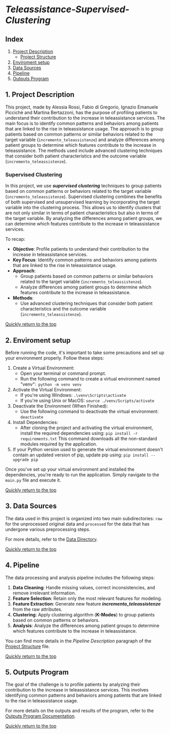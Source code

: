 # **_Teleassistance-Supervised-Clustering_**

## Index

1. [Project Description](#1-project-description)
   - [Project Structure](./myLib/Project_Structure.md)
2. [Enviroment setup](#2-enviroment-setup)
3. [Data Sources](#3-data-sources)
4. [Pipeline](#4-pipeline)
5. [Outputs Program](#5-outputs-program)


## 1. Project Description
This project, made by Alessia Rossi, Fabio di Gregorio, Ignazio Emanuele Piccichè and Martina Bertazzoni, has the purpose of profiling patients to understand their contribution to the increase in teleassistance services. The main focus is to identify common patterns and behaviors among patients that are linked to the rise in teleassistance usage. The approach is to group patients based on common patterns or similar behaviors related to the target variable (`incremento_teleassistenze`) and analyze differences among patient groups to determine which features contribute to the increase in teleassistance. The methods used include advanced clustering techniques that consider both patient characteristics and the outcome variable (`incremento_teleassistenze`).

### Supervised Clustering
In this project, we use _**supervised clustering**_ techniques to group patients based on common patterns or behaviors related to the target variable (`incremento_teleassistenze`). Supervised clustering combines the benefits of both supervised and unsupervised learning by incorporating the target variable into the clustering process. This allows us to identify clusters that are not only similar in terms of patient characteristics but also in terms of the target variable. By analyzing the differences among patient groups, we can determine which features contribute to the increase in teleassistance services.

To recap:
- **Objective**: Profile patients to understand their contribution to the increase in teleassistance services.
- **Key Focus**: Identify common patterns and behaviors among patients that are linked to the rise in teleassistance usage.
- **Approach**:
  - Group patients based on common patterns or similar behaviors related to the target variable (`incremento_teleassistenze`).
  - Analyze differences among patient groups to determine which features contribute to the increase in teleassistance.
- **Methods**:
  - Use advanced clustering techniques that consider both patient characteristics and the outcome variable (`incremento_teleassistenze`).
 
[Quickly return to the top](#teleassistance-supervised-clustering)

## **2. Enviroment setup**
Before running the code, it's important to take some precautions and set up your environment properly. Follow these steps:
1. Create a Virtual Environment:
   - Open your terminal or command prompt.
   - Run the following command to create a virtual environment named "venv":` python -m venv venv`
2. Activate the Virtual Environment:
   - If you're using Windows:    `.\venv\Scripts\activate`
   - If you're using Unix or MacOS:    `source ./venv/Scripts/activate`
3. Deactivate the Environment (When Finished):
   - Use the following command to deactivate the virtual environment:    `deactivate`
4. Install Dependencies:
   - After cloning the project and activating the virtual environment, install the required dependencies using:    `pip install -r requirements.txt`
     This command downloads all the non-standard modules required by the application.
5. If your Python version used to generate the virtual environment doesn't contain an updated version of pip, update pip using:  `pip install --upgrade pip `
  
Once you've set up your virtual environment and installed the dependencies, you're ready to run the application. Simply navigate to the `main.py` file and execute it.

[Quickly return to the top](#teleassistance-supervised-clustering)


## **3. Data Sources**
The data used in this project is organized into two main subdirectories: `raw` for the unprocessed original data and `processed` for the data that has undergone various preprocessing steps. 

For more details, refer to the [Data Directory](./data/README.md).

[Quickly return to the top](#teleassistance-supervised-clustering)

## **4. Pipeline**
The data processing and analysis pipeline includes the following steps:
1. **Data Cleaning**: Handle missing values, correct inconsistencies, and remove irrelevant information.
2. **Feature Selection**: Retain only the most relevant features for modeling.
3. **Feature Extraction**: Generate new feature **_incremento_teleassistenze_** from the raw attributes.
4. **Clustering**: Apply clustering algorithm (**K-Modes**)  to group patients based on common patterns or behaviors.
5. **Analysis**: Analyze the differences among patient groups to determine which features contribute to the increase in teleassistance.

You can find more details in the _Pipeline Description_ paragraph of the [Project Structure](./myLib/Project_Structure.md) file.

[Quickly return to the top](#teleassistance-supervised-clustering)

## **5. Outputs Program**
The goal of the challenge is to profile patients by analyzing their contribution to the increase in teleassistance services. This involves identifying common patterns and behaviors among patients that are linked to the rise in teleassistance usage.

For more details on the outputs and results of the program, refer to the [Outputs Program Documentation](myLib/Outputs_Program.md).

[Quickly return to the top](#teleassistance-supervised-clustering)